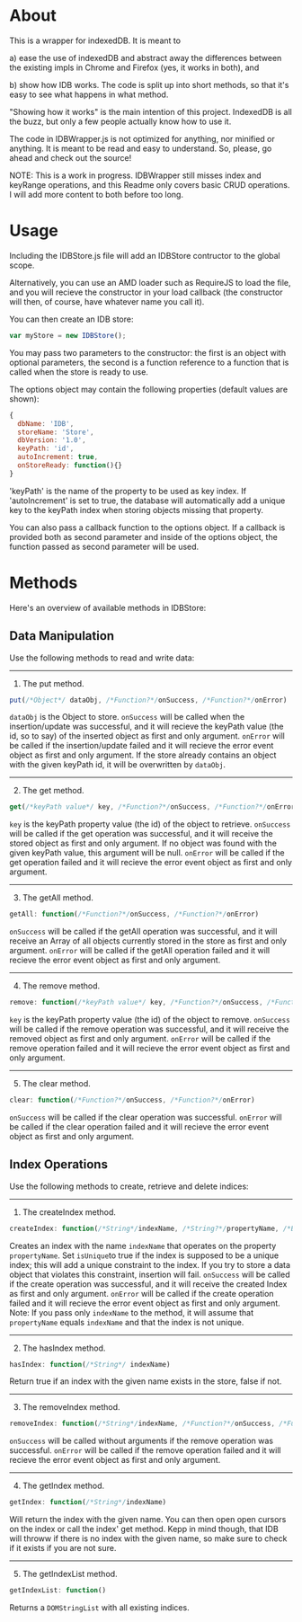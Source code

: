 About
=====

This is a wrapper for indexedDB. It is meant to

a) ease the use of indexedDB and abstract away the differences between the 
existing impls in Chrome and Firefox (yes, it works in both), and

b) show how IDB works. The code is split up into short methods, so that it's
easy to see what happens in what method.

"Showing how it works" is the main intention of this project. IndexedDB is 
all the buzz, but only a few people actually know how to use it. 

The code in IDBWrapper.js is not optimized for anything, nor minified or anything. 
It is meant to be read and easy to understand. So, please, go ahead and check out
the source!

NOTE: This is a work in progress. IDBWrapper still misses index and keyRange operations,
and this Readme only covers basic CRUD operations. I will add more content to both before
too long.

Usage
=====

Including the IDBStore.js file will add an IDBStore contructor to the global scope.

Alternatively, you can use an AMD loader such as RequireJS to load the file, 
and you will recieve the constructor in your load callback (the constructor 
will then, of course, have whatever name you call it).

You can then create an IDB store:

```javascript
var myStore = new IDBStore();
```

You may pass two parameters to the constructor: the first is an object with optional parameters,
the second is a function reference to a function that is called when the store is ready to use.

The options object may contain the following properties (default values are shown):

```javascript
{
  dbName: 'IDB',
  storeName: 'Store',
  dbVersion: '1.0',
  keyPath: 'id',
  autoIncrement: true,
  onStoreReady: function(){}
}
```

'keyPath' is the name of the property to be used as key index. If 'autoIncrement' is set to true, 
the database will automatically add a unique key to the keyPath index when storing objects missing 
that property.

You can also pass a callback function to the options object. If a callback is provided both as second 
parameter and inside of the options object, the function passed as second parameter will be used.

Methods
=======

Here's an overview of available methods in IDBStore:

Data Manipulation
-----------------

Use the following methods to read and write data:

___

1) The put method.


```javascript
put(/*Object*/ dataObj, /*Function?*/onSuccess, /*Function?*/onError)
```

`dataObj` is the Object to store. `onSuccess` will be called when the insertion/update was successful, 
and it will recieve the keyPath value (the id, so to say) of the inserted object as first and only 
argument. `onError` will be called if the insertion/update failed and it will recieve the error event 
object as first and only argument. If the store already contains an object with the given keyPath id,
it will be overwritten by `dataObj`.

___

2) The get method.

```javascript
get(/*keyPath value*/ key, /*Function?*/onSuccess, /*Function?*/onError)
```

`key` is the keyPath property value (the id) of the object to retrieve. `onSuccess` will be called if
the get operation was successful, and it will receive the stored object as first and only argument. If
no object was found with the given keyPath value, this argument will be null. `onError` will be called
if the get operation failed and it will recieve the error event object as first and only argument.

___

3) The getAll method.

```javascript
getAll: function(/*Function?*/onSuccess, /*Function?*/onError)
```

`onSuccess` will be called if the getAll operation was successful, and it will receive an Array of
all objects currently stored in the store as first and only argument. `onError` will be called if 
the getAll operation failed and it will recieve the error event object as first and only argument.

___

4) The remove method.

```javascript
remove: function(/*keyPath value*/ key, /*Function?*/onSuccess, /*Function?*/onError)
```

`key` is the keyPath property value (the id) of the object to remove. `onSuccess` will be called if
the remove operation was successful, and it will receive the removed object as first and only argument.
`onError` will be called if the remove operation failed and it will recieve the error event object as first 
and only argument.

___

5) The clear method.

```javascript
clear: function(/*Function?*/onSuccess, /*Function?*/onError)
```

`onSuccess` will be called if the clear operation was successful. `onError` will be called if the clear 
operation failed and it will recieve the error event object as first and only argument.


Index Operations
----------------

Use the following methods to create, retrieve and delete indices:


___


1) The createIndex method.

```javascript
createIndex: function(/*String*/indexName, /*String?*/propertyName, /*Boolean?*/isUnique, /*Function?*/onSuccess, /*Function?*/onError)
```

Creates an index with the name `indexName` that operates on the property `propertyName`. Set `isUnique`to true
if the index is supposed to be a unique index; this will add a unique constraint to the index. If you try to
store a data object that violates this constraint, insertion will fail. `onSuccess` will be called if
the create operation was successful, and it will receive the created Index as first and only argument.
`onError` will be called if the create operation failed and it will recieve the error event object as first 
and only argument.
Note: If you pass only `indexName` to the method, it will assume that `propertyName` equals `indexName` and that
the index is not unique.

___


2) The hasIndex method.

```javascript
hasIndex: function(/*String*/ indexName)
```

Return true if an index with the given name exists in the store, false if not.

___


3) The removeIndex method.

```javascript
removeIndex: function(/*String*/indexName, /*Function?*/onSuccess, /*Function?*/onError)
```

`onSuccess` will be called without arguments if the remove operation was successful. `onError` will be 
called if the remove operation failed and it will recieve the error event object as first and only argument.

___

4) The getIndex method.

```javascript
getIndex: function(/*String*/indexName)
```

Will return the index with the given name. You can then open open cursors on the index or call the index' get
method. Kepp in mind though, that IDB will throww if there is no index with the given name, so make sure to
check if it exists if you are not sure.

___

5) The getIndexList method.

```javascript
getIndexList: function()
```

Returns a `DOMStringList` with all existing indices.



